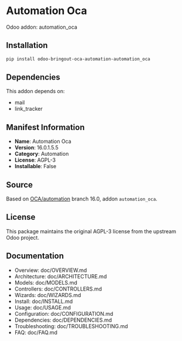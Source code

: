 # Automation Oca

Odoo addon: automation_oca

## Installation

```bash
pip install odoo-bringout-oca-automation-automation_oca
```

## Dependencies

This addon depends on:
- mail
- link_tracker

## Manifest Information

- **Name**: Automation Oca
- **Version**: 16.0.1.5.5
- **Category**: Automation
- **License**: AGPL-3
- **Installable**: False

## Source

Based on [OCA/automation](https://github.com/OCA/automation) branch 16.0, addon `automation_oca`.

## License

This package maintains the original AGPL-3 license from the upstream Odoo project.

## Documentation

- Overview: doc/OVERVIEW.md
- Architecture: doc/ARCHITECTURE.md
- Models: doc/MODELS.md
- Controllers: doc/CONTROLLERS.md
- Wizards: doc/WIZARDS.md
- Install: doc/INSTALL.md
- Usage: doc/USAGE.md
- Configuration: doc/CONFIGURATION.md
- Dependencies: doc/DEPENDENCIES.md
- Troubleshooting: doc/TROUBLESHOOTING.md
- FAQ: doc/FAQ.md
